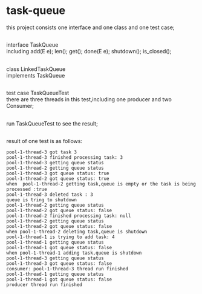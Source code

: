 # task-queue
this project consists one interface and one class and one test case;</br>
##
interface TaskQueue </br>
including add(E e); len(); get(); done(E e); shutdown(); is_closed();</br>
##
class LinkedTaskQueue </br>
implements TaskQueue  </br>
##
test case TaskQueueTest </br>
there are three threads in this test,including one producer and two Consumer; </br>
##
run TaskQueueTest to see the result;</br>
##
result of one test is as follows:</br>
```
pool-1-thread-3 got task 3
pool-1-thread-3 finished processing task: 3
pool-1-thread-3 getting queue status
pool-1-thread-2 getting queue status
pool-1-thread-3 got queue status: true
pool-1-thread-2 got queue status: true
when  pool-1-thread-2 getting task,queue is empty or the task is being processed :true
pool-1-thread-3 deleted task : 3
queue is tring to shutdown
pool-1-thread-2 getting queue status
pool-1-thread-2 got queue status: false
pool-1-thread-2 finished processing task: null
pool-1-thread-2 getting queue status
pool-1-thread-2 got queue status: false
when pool-1-thread-2 deleting task,queue is shutdown
pool-1-thread-1 is trying to add task: 4
pool-1-thread-1 getting queue status
pool-1-thread-1 got queue status: false
when pool-1-thread-1 adding task,queue is shutdown
pool-1-thread-3 getting queue status
pool-1-thread-3 got queue status: false
consumer: pool-1-thread-3 thread run finished
pool-1-thread-1 getting queue status
pool-1-thread-1 got queue status: false
producer thread run finished

```


